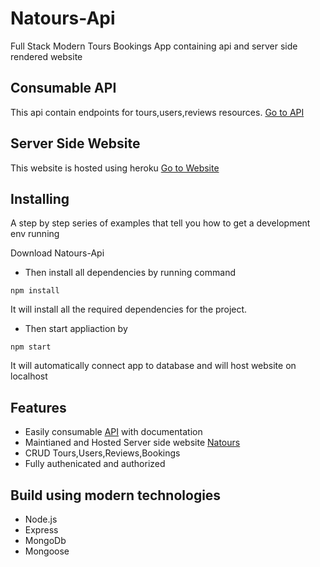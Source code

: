 # Natours-Api
Full Stack Modern Tours Bookings App containing api and server side rendered website

## Consumable API
This api contain endpoints for tours,users,reviews resources.
[Go to API](https://documenter.getpostman.com/view/11335562/Szt7BBYy)

## Server Side Website
This website is hosted using heroku
[Go to Website](https://natours-devapps.herokuapp.com/)

## Installing
A step by step series of examples that tell you how to get a development env running

Download Natours-Api
* Then install all dependencies by running command
```
npm install
```
It will install all the required dependencies for the project.
* Then start appliaction by
```
npm start
```
It will automatically connect app to database and will host website on localhost

## Features
* Easily consumable [API](https://documenter.getpostman.com/view/11335562/Szt7BBYy?version=latest) with documentation
* Maintianed and Hosted Server side website [Natours](https://natours-devapps.herokuapp.com/)
* CRUD Tours,Users,Reviews,Bookings
* Fully authenicated and authorized

## Build using modern technologies
* Node.js
* Express
* MongoDb
* Mongoose
